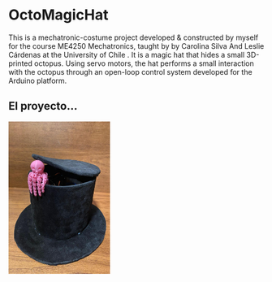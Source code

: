 # OctoMagicHat
This is a mechatronic-costume project developed &amp; constructed by myself for the course ME4250 Mechatronics, taught by by Carolina Silva And Leslie Cárdenas at the University of Chile . It is a magic hat that hides a small 3D-printed octopus. Using servo motors, the hat performs a small interaction with the octopus through an open-loop control system developed for the Arduino platform.

## El proyecto...

<img src=Pics/OctoMagicHat.jpeg alt="Texto alternativo" width="200" height="300">




